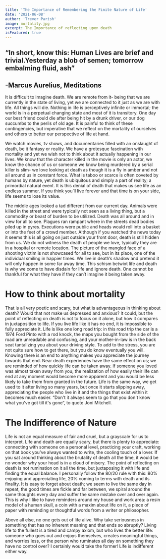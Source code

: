 ```yaml
---
title: 'The Importance of Remembering the Finite Nature of Life'
date: '2021-06-08'
author: 'Trever Parish'
image: mortality.jpg
excerpt: The Importance of reflecting upon death
isFeatured: true
---
```


## “In short, know this: Human Lives are brief and trivial.Yesterday a blob of semen; tomorrow embalming fluid, ash”

## -Marcus Aurelius, Meditations

It is difficult to imagine death. We are remote from it- being that we are currently in the state of living, yet we are connected to it just as we are with life. All things will die. Nothing in life is perceptively infinite or immortal; the world is in a perpetual changing state and most of it is transitory. One day our best friend could die after being hit by a drunk driver, or our dog succumbs to the perils of old age. It is painful to think of these contingencies, but imperative that we reflect on the mortality of ourselves and others to better our perspective of life at hand.

We watch movies, tv shows, and documentaries filled with an onslaught of death, be it fantasy or reality. We have a grotesque fascination with mortality and yet we wish not to think about it actually happening in our lives. We know that the character killed in the movie is only an actor, we know the chance of us or someone we know being murdered by a serial killer is slim- we love looking at death as though it is a fly in amber and not all around us in constant force. What is taboo or scarce is often coveted by humans by nature, yet death is ubiquitous and simply a part of reality; a primordial natural event. It is this denial of death that makes us see life as an endless summer. If you think you’ll live forever and that time is on your side, life seems to lose its value.

The middle ages looked a tad different from our current day. Animals were killed in the street and were typically not seen as a living thing, but a commodity or beast of burden to be utilized. Death was all around and in view for all to see. Plagues ran rampant where in the streets dead bodies piled up in pyres. Executions were public and heads would roll into a basket or into the feet of a crowd member. Although if you watched the news today it seems this is all going on just outside your front door, death is still hidden from us. We do not witness the death of people we love, typically they are in a hospital or remote location. The picture of the mangled face of a shooting victim is not showcased for all to see, but in its place, one of the individual smiling in happier times. We live in death’s shadow and pretend it will only happen in some far away time. This schism betwixt life and death is why we come to have disdain for life and ignore death. One cannot be thankful for what they have if they can’t imagine it being taken away.

# How to think about mortality

That is all very poetic and scary, but what is advantageous in thinking about death? Would that not make us depressed and anxious? It could, but the point of reflecting on death is not to focus on it alone, but how it compares in juxtaposition to life. If you live life like it has no end, it is impossible to fully appreciate it. Life is like one long road trip: in this road trip the car is a 1974 Ford Pinto with a rod knock, the maps you bought from the side of the road are unreadable and confusing, and your mother-in-law is in the back seat tantalizing you about your driving style. To add to the stress, you are not quite sure how to get there, but you do know eventually you will. Knowing there is an end to anything makes you appreciate the journey towards that end. Near death experiences have the same effect on us; we are reminded of how quickly life can be taken away. If someone you loved was almost taken away from you, the realization of how easily their life can end at any moment would become more apparent and you would be less likely to take them from granted in the future. Life is the same way, we get used to it after living so many years, but once it starts slipping away, appreciating the people who live in it and the things that exist within it becomes much easier. “Don't it always seem to go that you don't know what you've got till it's gone”, to quote Joni Mitchell.

# The Indifference of Nature

Life is not an equal measure of fair and cruel, but a grayscale for us to interpret. Life and death are equally scary, but there is plenty to appreciate: connecting with someone on a personal level, practicing your craft, working on that book you’ve always wanted to write, the cooling touch of a lover. If you sat around thinking about the brutality of death all the time, it would be no wonder why your head is in a cloud of misery. The point of reflecting on death is not rumination on it all the time, but juxtaposing it with life and finding the equal balance. I personally follow the 80/20 rule with this: 80% enjoying and appreciating life, 20% coming to terms with death and its finality.
It is easy to forget about death; we seem to live the same day in repeat, the good times are fickle and far between, we spiral around the same thoughts every day and suffer the same mistake over and over again. This is why I like to have reminders around my house and work area: a resin model of a human skull, a coin with a maxim about life on it, a piece of paper with reminding or thoughtful words from a writer or philosopher.

Above all else, no one gets out of life alive. Why take seriousness in something that has no inherent meaning and that ends so abruptly? Living life to the fullest is a tired and campy axiom, but who lives the better life: someone who goes out and enjoys themselves, creates meaningful things, and worries less, or the person who ruminates all day on something they have no control over? I certainly would take the former! Life is indifferent either way.
